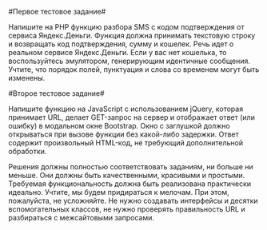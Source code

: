#Первое тестовое задание#

Напишите на PHP функцию разбора SMS с кодом подтверждения от сервиса Яндекс.Деньги. Функция должна принимать текстовую строку и возвращать код подтверждения, сумму и кошелек. Речь идет о реальном сервисе Яндекс.Деньги. Если у вас нет кошелька, то воспользуйтесь эмулятором, генерирующим идентичные сообщения. Учтите, что порядок полей, пунктуация и слова со временем могут быть изменены.

#Второе тестовое задание#

Напишите функцию на JavaScript с использованием jQuery, которая принимает URL, делает GET-запрос на сервер и отображает ответ (или ошибку) в модальном окне Bootstrap. Окно с заглушкой должно открываться при вызове функции без какой-либо задержки. Ответ содержит произвольный HTML-код, не требующий дополнительной обработки.

Решения должны полностью соответствовать заданиям, ни больше ни меньше. Они должны быть качественными, красивыми и простыми. Требуемая функциональность должна быть реализована практически идеально. Учтите, мы будем придираться к мелочам. При этом, пожалуйста, не усложняйте. Не нужно создавать интерфейсы и десятки вспомогательных классов, не нужно проверять правильность URL и разбираться с межсайтовыми запросами.